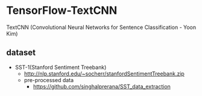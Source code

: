 # TensorFlow-TextCNN
TextCNN (Convolutional Neural Networks for Sentence Classification - Yoon Kim)


## dataset
   * SST-1(Stanford Sentiment Treebank)
      * http://nlp.stanford.edu/~socherr/stanfordSentimentTreebank.zip
      * pre-processed data
         * https://github.com/singhalprerana/SST_data_extraction
